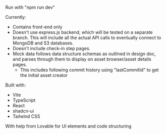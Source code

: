 Run with "npm run dev"

Currently:
- Contains front-end only
- Doesn't use express.js backend, which will be tested on a separate branch. This will include all the actual API calls to eventually connect to MongoDB and S3 databases.
- Doesn't include check-in step pages.
- Mock data follows data structure schemas as outlined in design doc, and parses through them to display on asset browser/asset details pages.
  - This includes following commit history using "lastCommitId" to get the initial asset creator

Built with:
- Vite
- TypeScript
- React
- shadcn-ui
- Tailwind CSS

With help from Lovable for UI elements and code structuring
